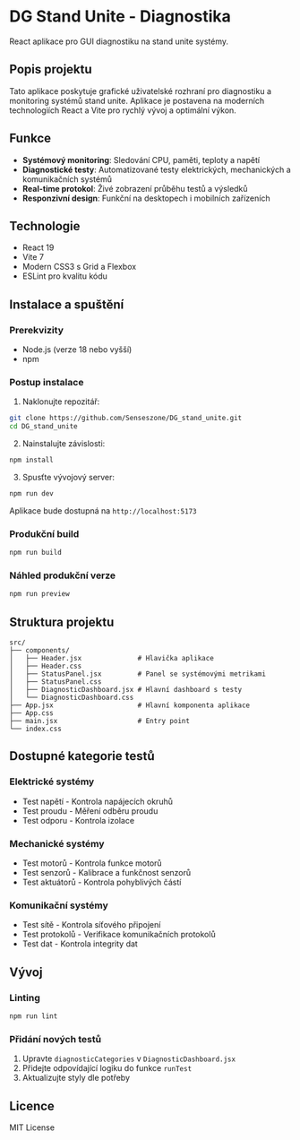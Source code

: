 # DG Stand Unite - Diagnostika

React aplikace pro GUI diagnostiku na stand unite systémy.

## Popis projektu

Tato aplikace poskytuje grafické uživatelské rozhraní pro diagnostiku a monitoring systémů stand unite. Aplikace je postavena na moderních technologiích React a Vite pro rychlý vývoj a optimální výkon.

## Funkce

- **Systémový monitoring**: Sledování CPU, paměti, teploty a napětí
- **Diagnostické testy**: Automatizované testy elektrických, mechanických a komunikačních systémů
- **Real-time protokol**: Živé zobrazení průběhu testů a výsledků
- **Responzivní design**: Funkční na desktopech i mobilních zařízeních

## Technologie

- React 19
- Vite 7
- Modern CSS3 s Grid a Flexbox
- ESLint pro kvalitu kódu

## Instalace a spuštění

### Prerekvizity

- Node.js (verze 18 nebo vyšší)
- npm

### Postup instalace

1. Naklonujte repozitář:
```bash
git clone https://github.com/Senseszone/DG_stand_unite.git
cd DG_stand_unite
```

2. Nainstalujte závislosti:
```bash
npm install
```

3. Spusťte vývojový server:
```bash
npm run dev
```

Aplikace bude dostupná na `http://localhost:5173`

### Produkční build

```bash
npm run build
```

### Náhled produkční verze

```bash
npm run preview
```

## Struktura projektu

```
src/
├── components/
│   ├── Header.jsx              # Hlavička aplikace
│   ├── Header.css
│   ├── StatusPanel.jsx         # Panel se systémovými metrikami
│   ├── StatusPanel.css
│   ├── DiagnosticDashboard.jsx # Hlavní dashboard s testy
│   └── DiagnosticDashboard.css
├── App.jsx                     # Hlavní komponenta aplikace
├── App.css
├── main.jsx                    # Entry point
└── index.css
```

## Dostupné kategorie testů

### Elektrické systémy
- Test napětí - Kontrola napájecích okruhů
- Test proudu - Měření odběru proudu  
- Test odporu - Kontrola izolace

### Mechanické systémy
- Test motorů - Kontrola funkce motorů
- Test senzorů - Kalibrace a funkčnost senzorů
- Test aktuátorů - Kontrola pohyblivých částí

### Komunikační systémy
- Test sítě - Kontrola síťového připojení
- Test protokolů - Verifikace komunikačních protokolů
- Test dat - Kontrola integrity dat

## Vývoj

### Linting

```bash
npm run lint
```

### Přidání nových testů

1. Upravte `diagnosticCategories` v `DiagnosticDashboard.jsx`
2. Přidejte odpovídající logiku do funkce `runTest`
3. Aktualizujte styly dle potřeby

## Licence

MIT License
